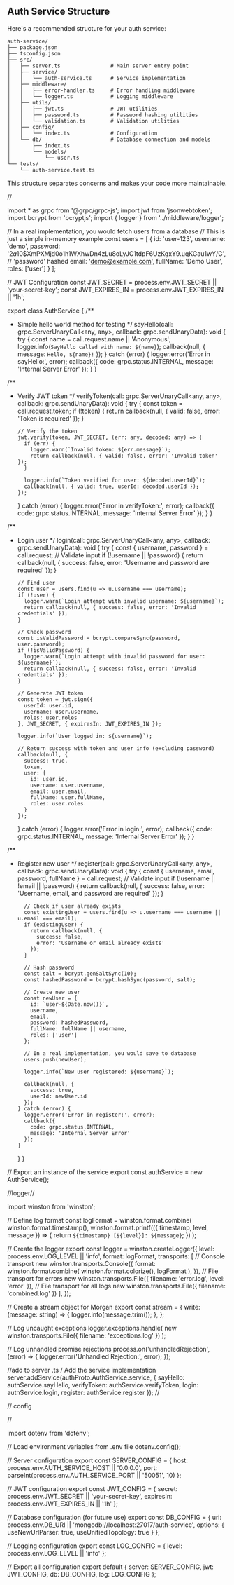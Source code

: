 ## Auth Service Structure

Here's a recommended structure for your auth service:

```
auth-service/
├── package.json
├── tsconfig.json
├── src/
│   ├── server.ts                # Main server entry point
│   ├── service/
│   │   └── auth-service.ts      # Service implementation
│   ├── middleware/
│   │   ├── error-handler.ts     # Error handling middleware
│   │   └── logger.ts            # Logging middleware
│   ├── utils/
│   │   ├── jwt.ts               # JWT utilities
│   │   ├── password.ts          # Password hashing utilities
│   │   └── validation.ts        # Validation utilities
│   ├── config/
│   │   └── index.ts             # Configuration
│   └── db/                      # Database connection and models
│       ├── index.ts
│       └── models/
│           └── user.ts
└── tests/
    └── auth-service.test.ts
```

This structure separates concerns and makes your code more maintainable.

//

import \* as grpc from '@grpc/grpc-js';
import jwt from 'jsonwebtoken';
import bcrypt from 'bcryptjs';
import { logger } from '../middleware/logger';

// In a real implementation, you would fetch users from a database
// This is just a simple in-memory example
const users = [
{
id: 'user-123',
username: 'demo',
password: '$2a$10$XmPXMjd0o1h1WXhwDn4zLu8oLyJC1tdpF6UzKgxY9.uqKGau1wY/C', // 'password' hashed
email: 'demo@example.com',
fullName: 'Demo User',
roles: ['user']
}
];

// JWT Configuration
const JWT_SECRET = process.env.JWT_SECRET || 'your-secret-key';
const JWT_EXPIRES_IN = process.env.JWT_EXPIRES_IN || '1h';

export class AuthService {
/\*\*

- Simple hello world method for testing
  \*/
  sayHello(call: grpc.ServerUnaryCall<any, any>, callback: grpc.sendUnaryData<any>): void {
  try {
  const name = call.request.name || 'Anonymous';
  logger.info(`SayHello called with name: ${name}`);
  callback(null, { message: `Hello, ${name}!` });
  } catch (error) {
  logger.error('Error in sayHello:', error);
  callback({
  code: grpc.status.INTERNAL,
  message: 'Internal Server Error'
  });
  }
  }

/\*\*

- Verify JWT token
  \*/
  verifyToken(call: grpc.ServerUnaryCall<any, any>, callback: grpc.sendUnaryData<any>): void {
  try {
  const token = call.request.token;
  if (!token) {
  return callback(null, { valid: false, error: 'Token is required' });
  }

      // Verify the token
      jwt.verify(token, JWT_SECRET, (err: any, decoded: any) => {
        if (err) {
          logger.warn(`Invalid token: ${err.message}`);
          return callback(null, { valid: false, error: 'Invalid token' });
        }

        logger.info(`Token verified for user: ${decoded.userId}`);
        callback(null, { valid: true, userId: decoded.userId });
      });

  } catch (error) {
  logger.error('Error in verifyToken:', error);
  callback({
  code: grpc.status.INTERNAL,
  message: 'Internal Server Error'
  });
  }
  }

/\*\*

- Login user
  \*/
  login(call: grpc.ServerUnaryCall<any, any>, callback: grpc.sendUnaryData<any>): void {
  try {
  const { username, password } = call.request;
  // Validate input
  if (!username || !password) {
  return callback(null, {
  success: false,
  error: 'Username and password are required'
  });
  }

      // Find user
      const user = users.find(u => u.username === username);
      if (!user) {
        logger.warn(`Login attempt with invalid username: ${username}`);
        return callback(null, { success: false, error: 'Invalid credentials' });
      }

      // Check password
      const isValidPassword = bcrypt.compareSync(password, user.password);
      if (!isValidPassword) {
        logger.warn(`Login attempt with invalid password for user: ${username}`);
        return callback(null, { success: false, error: 'Invalid credentials' });
      }

      // Generate JWT token
      const token = jwt.sign({
        userId: user.id,
        username: user.username,
        roles: user.roles
      }, JWT_SECRET, { expiresIn: JWT_EXPIRES_IN });

      logger.info(`User logged in: ${username}`);

      // Return success with token and user info (excluding password)
      callback(null, {
        success: true,
        token,
        user: {
          id: user.id,
          username: user.username,
          email: user.email,
          fullName: user.fullName,
          roles: user.roles
        }
      });

  } catch (error) {
  logger.error('Error in login:', error);
  callback({
  code: grpc.status.INTERNAL,
  message: 'Internal Server Error'
  });
  }
  }

/\*\*

- Register new user
  \*/
  register(call: grpc.ServerUnaryCall<any, any>, callback: grpc.sendUnaryData<any>): void {
  try {
  const { username, email, password, fullName } = call.request;
  // Validate input
  if (!username || !email || !password) {
  return callback(null, {
  success: false,
  error: 'Username, email, and password are required'
  });
  }

        // Check if user already exists
        const existingUser = users.find(u => u.username === username || u.email === email);
        if (existingUser) {
          return callback(null, {
            success: false,
            error: 'Username or email already exists'
          });
        }

        // Hash password
        const salt = bcrypt.genSaltSync(10);
        const hashedPassword = bcrypt.hashSync(password, salt);

        // Create new user
        const newUser = {
          id: `user-${Date.now()}`,
          username,
          email,
          password: hashedPassword,
          fullName: fullName || username,
          roles: ['user']
        };

        // In a real implementation, you would save to database
        users.push(newUser);

        logger.info(`New user registered: ${username}`);

        callback(null, {
          success: true,
          userId: newUser.id
        });
      } catch (error) {
        logger.error('Error in register:', error);
        callback({
          code: grpc.status.INTERNAL,
          message: 'Internal Server Error'
        });
      }

  }
  }

// Export an instance of the service
export const authService = new AuthService();

//logger//

import winston from 'winston';

// Define log format
const logFormat = winston.format.combine(
winston.format.timestamp(),
winston.format.printf(({ timestamp, level, message }) => {
return `${timestamp} [${level}]: ${message}`;
})
);

// Create the logger
export const logger = winston.createLogger({
level: process.env.LOG_LEVEL || 'info',
format: logFormat,
transports: [
// Console transport
new winston.transports.Console({
format: winston.format.combine(
winston.format.colorize(),
logFormat
),
}),
// File transport for errors
new winston.transports.File({
filename: 'error.log',
level: 'error'
}),
// File transport for all logs
new winston.transports.File({
filename: 'combined.log'
})
],
});

// Create a stream object for Morgan
export const stream = {
write: (message: string) => {
logger.info(message.trim());
},
};

// Log uncaught exceptions
logger.exceptions.handle(
new winston.transports.File({ filename: 'exceptions.log' })
);

// Log unhandled promise rejections
process.on('unhandledRejection', (error) => {
logger.error('Unhandled Rejection:', error);
});

//add to server .ts
/ Add the service implementation
server.addService(authProto.AuthService.service, {
sayHello: authService.sayHello,
verifyToken: authService.verifyToken,
login: authService.login,
register: authService.register
});
//

//
config

//

import dotenv from 'dotenv';

// Load environment variables from .env file
dotenv.config();

// Server configuration
export const SERVER_CONFIG = {
host: process.env.AUTH_SERVICE_HOST || '0.0.0.0',
port: parseInt(process.env.AUTH_SERVICE_PORT || '50051', 10)
};

// JWT configuration
export const JWT_CONFIG = {
secret: process.env.JWT_SECRET || 'your-secret-key',
expiresIn: process.env.JWT_EXPIRES_IN || '1h'
};

// Database configuration (for future use)
export const DB_CONFIG = {
uri: process.env.DB_URI || 'mongodb://localhost:27017/auth-service',
options: {
useNewUrlParser: true,
useUnifiedTopology: true
}
};

// Logging configuration
export const LOG_CONFIG = {
level: process.env.LOG_LEVEL || 'info'
};

// Export all configuration
export default {
server: SERVER_CONFIG,
jwt: JWT_CONFIG,
db: DB_CONFIG,
log: LOG_CONFIG
};
